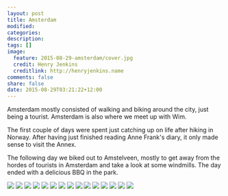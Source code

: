 ```yaml
---
layout: post
title: Amsterdam
modified:
categories:
description:
tags: []
image:
  feature: 2015-08-29-amsterdam/cover.jpg
  credit: Henry Jenkins
  creditlink: http://henryjenkins.name
comments: false
share: false
date: 2015-08-29T03:21:22+12:00
---
```

Amsterdam mostly consisted of walking and biking around the city, just being a
tourist. Amsterdam is also where we meet up with Wim.

The first couple of days were spent just catching up on life after hiking in
Norway. After having just finished reading Anne Frank's diary, it only made
sense to visit the Annex.

The following day we biked out to Amstelveen, mostly to get away from the hordes of tourists in Amsterdam
and take a look at some windmills. The day ended with a delicious BBQ in the
park.

<img src="/images/2015-08-29-amsterdam/IMG_20150826_123717_640px.jpg">

<img src="/images/2015-08-29-amsterdam/IMG_20150826_123855_640px.jpg">

<img src="/images/2015-08-29-amsterdam/IMG_20150826_162657_640px.jpg">

<img src="/images/2015-08-29-amsterdam/IMG_20150826_202024_640px.jpg">

<img src="/images/2015-08-29-amsterdam/IMG_20150827_105102_640px.jpg">

<img src="/images/2015-08-29-amsterdam/IMG_20150828_145413_640px.jpg">

<img src="/images/2015-08-29-amsterdam/IMG_20150829_102722_640px.jpg">

<img src="/images/2015-08-29-amsterdam/IMG_20150829_144812_640px.jpg">

<img src="/images/2015-08-29-amsterdam/IMG_20150829_144825_640px.jpg">

<img src="/images/2015-08-29-amsterdam/IMG_20150829_145629_640px.jpg">

<img src="/images/2015-08-29-amsterdam/IMG_20150829_170319_640px.jpg">

<img src="/images/2015-08-29-amsterdam/IMG_20150829_170923_640px.jpg">

<img src="/images/2015-08-29-amsterdam/IMG_20150829_181530_640px.jpg">

<img src="/images/2015-08-29-amsterdam/IMG_20150829_181554_640px.jpg">

<img src="/images/2015-08-29-amsterdam/IMG_20150829_192417_640px.jpg">
